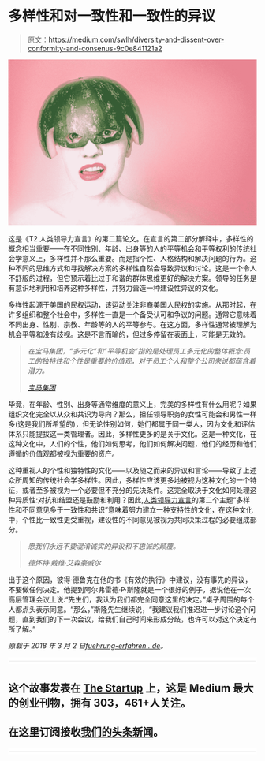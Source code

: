 # 多样性和对一致性和一致性的异议

> 原文：<https://medium.com/swlh/diversity-and-dissent-over-conformity-and-consenus-9c0e841121a2>

![](img/f67f8f5acc819ae9c3a517bcd3fb21ba.png)

这是《T2 人类领导力宣言》的第二篇论文。在宣言的第二部分解释中，多样性的概念相当重要——在不同性别、年龄、出身等的人的平等机会和平等权利的传统社会学意义上，多样性并不那么重要。而是指个性、人格结构和解决问题的行为。这种不同的思维方式和寻找解决方案的多样性自然会导致异议和讨论。这是一个令人不舒服的过程，但它预示着比过于和谐的群体思维更好的解决方案。领导的任务是有意识地利用和培养这种多样性，并努力营造一种建设性异议的文化。

多样性起源于美国的民权运动，该运动关注非裔美国人民权的实施。从那时起，在许多组织和整个社会中，多样性一直是一个备受认可和争议的问题。通常它意味着不同出身、性别、宗教、年龄等的人的平等参与。在这方面，多样性通常被理解为机会平等和没有歧视。这是不言而喻的，但过多停留在表面上，可能是无效的。

> *在宝马集团，“多元化”和“平等机会”指的是处理员工多元化的整体概念:员工的独特性和个性是重要的价值观，对于员工个人和整个公司来说都蕴含着潜力。*
> 
> [*宝马集团*](https://www.bmwgroup.com/en/responsibility/employees.html)

毕竟，在年龄、性别、出身等通常维度的意义上，完美的多样性有什么用呢？如果组织文化完全以从众和共识为导向？那么，担任领导职务的女性可能会和男性一样多(这是我们所希望的)，但无论性别如何，她们都属于同一类人，因为文化和评估体系只能提拔这一类管理者。因此，多样性更多的是关于文化。这是一种文化，在这种文化中，人们的个性，他们如何思考，他们如何解决问题，他们的经历和他们遵循的价值观都被视为重要的资产。

这种重视人的个性和独特性的文化——以及随之而来的异议和言论——导致了上述众所周知的传统社会学多样性。因此，多样性应该更多地被视为这种文化的一个特征，或者至多被视为一个必要但不充分的先决条件。这完全取决于文化如何处理这种异质性:对抗和结盟还是鼓励和利用？因此,[人类领导力宣言](https://fuehrung-erfahren.de/en/2018/02/manifesto-human-leadership/)的第二个主题“多样性和不同意见多于一致性和共识”意味着努力建立一种支持性的文化，在这种文化中，个性比一致性更受重视，建设性的不同意见被视为共同决策过程的必要组成部分。

> *愿我们永远不要混淆诚实的异议和不忠诚的颠覆。*
> 
> *德怀特·戴维·艾森豪威尔*

出于这个原因，彼得·德鲁克在他的书《有效的执行》中建议，没有事先的异议，不要做任何决定。他提到阿尔弗雷德·P·斯隆就是一个很好的例子，据说他在一次高层管理会议上说:“先生们，我认为我们都完全同意这里的决定。”桌子周围的每个人都点头表示同意。“那么，”斯隆先生继续说，“我建议我们推迟进一步讨论这个问题，直到我们的下一次会议，给我们自己时间来形成分歧，也许可以对这个决定有所了解。”

*原载于 2018 年 3 月 2 日*[*fuehrung-erfahren . de*](https://fuehrung-erfahren.de/en/2018/03/diversity-dissent-conformity-consenus/)*。*

![](img/731acf26f5d44fdc58d99a6388fe935d.png)

## 这个故事发表在 [The Startup](https://medium.com/swlh) 上，这是 Medium 最大的创业刊物，拥有 303，461+人关注。

## 在这里订阅接收[我们的头条新闻](http://growthsupply.com/the-startup-newsletter/)。

![](img/731acf26f5d44fdc58d99a6388fe935d.png)